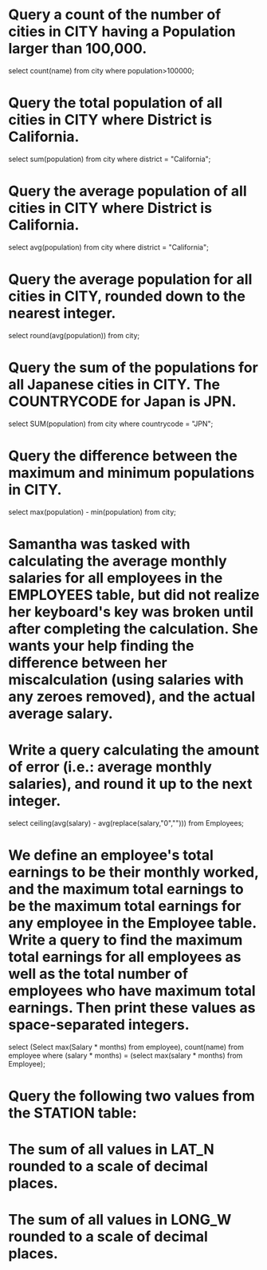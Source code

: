 # Query a count of the number of cities in CITY having a Population larger than 100,000.
select count(name) from city where population>100000;

# Query the total population of all cities in CITY where District is California.
select sum(population)
from city
where district = "California";

# Query the average population of all cities in CITY where District is California.
select avg(population)
from city
where district = "California";

# Query the average population for all cities in CITY, rounded down to the nearest integer.
select round(avg(population))
from city;

# Query the sum of the populations for all Japanese cities in CITY. The COUNTRYCODE for Japan is JPN.
select SUM(population)
from city
where countrycode = "JPN";

# Query the difference between the maximum and minimum populations in CITY.
select  max(population) - min(population) 
from city;

# Samantha was tasked with calculating the average monthly salaries for all employees in the EMPLOYEES table, but did not realize her   keyboard's  key was broken until after completing the calculation. She wants your help finding the difference between her miscalculation (using salaries with any zeroes removed), and the actual average salary.
# Write a query calculating the amount of error (i.e.:  average monthly salaries), and round it up to the next integer.
select ceiling(avg(salary) - avg(replace(salary,"0",""))) 
from Employees;

# We define an employee's total earnings to be their monthly  worked, and the maximum total earnings to be the maximum total earnings for any employee in the Employee table. Write a query to find the maximum total earnings for all employees as well as the total number of employees who have maximum total earnings. Then print these values as  space-separated integers.
select (Select max(Salary * months) from employee),
count(name)
from employee where (salary * months) = (select max(salary * months) from Employee);

# Query the following two values from the STATION table:

# The sum of all values in LAT_N rounded to a scale of  decimal places.
# The sum of all values in LONG_W rounded to a scale of  decimal places.